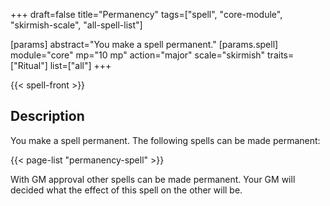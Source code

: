 +++
draft=false
title="Permanency"
tags=["spell", "core-module", "skirmish-scale", "all-spell-list"]

[params]
  abstract="You make a spell permanent."
  [params.spell]
    module="core"
    mp="10 mp"
    action="major"
    scale="skirmish"
    traits=["Ritual"]
    list=["all"]
+++

{{< spell-front >}}

## Description

You make a spell permanent. The following spells can be made permanent:

{{< page-list "permanency-spell" >}}

With GM approval other spells can be made permanent. Your GM will decided what the effect of this spell on the other will be.
